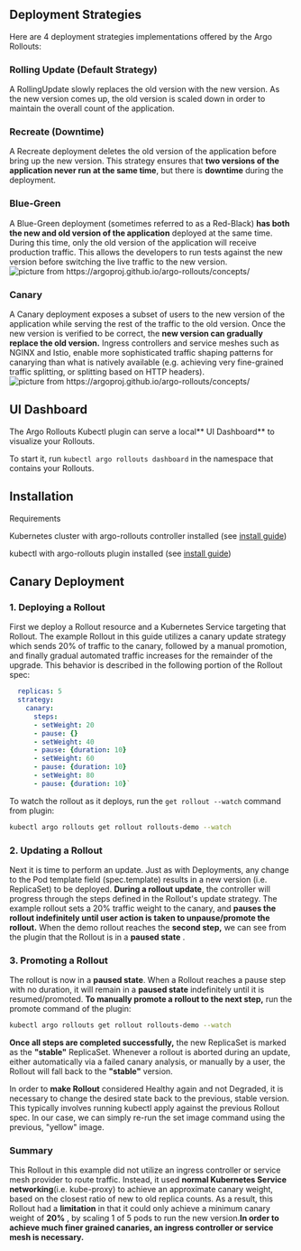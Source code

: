 ## Deployment Strategies

Here are 4 deployment strategies implementations offered by the Argo Rollouts:

### Rolling Update (Default Strategy)
A RollingUpdate slowly replaces the old version with the new version. As the new version comes up, the old version is scaled down in order to maintain the overall count of the application.

### Recreate (Downtime)
A Recreate deployment deletes the old version of the application before bring up the new version.
This strategy ensures that **two versions of the application never run at the same time**, but there is **downtime** during the deployment.

### Blue-Green
A Blue-Green deployment (sometimes referred to as a Red-Black) **has both the new and old version of the application** deployed at the same time. During this time, only the old version of the application will receive production traffic. This allows the developers to run tests against the new version before switching the live traffic to the new version.
![picture from https://argoproj.github.io/argo-rollouts/concepts/ ](https://argoproj.github.io/argo-rollouts/concepts-assets/blue-green-deployments.png)

### Canary 
A Canary deployment exposes a subset of users to the new version of the application while serving the rest of the traffic to the old version. Once the new version is verified to be correct, the **new version can gradually replace the old version.** Ingress controllers and service meshes such as NGINX and Istio, enable more sophisticated traffic shaping patterns for canarying than what is natively available (e.g. achieving very fine-grained traffic splitting, or splitting based on HTTP headers).
![picture from https://argoproj.github.io/argo-rollouts/concepts/ ](https://argoproj.github.io/argo-rollouts/concepts-assets/canary-deployments.png)

## UI Dashboard

The Argo Rollouts Kubectl plugin can serve a local** UI Dashboard** to visualize your Rollouts.

To start it, run `kubectl argo rollouts dashboard` in the namespace that contains your Rollouts.

## Installation

Requirements

Kubernetes cluster with argo-rollouts controller installed (see [install guide](https://argoproj.github.io/argo-rollouts/installation/#controller-installation))

kubectl with argo-rollouts plugin installed (see [install guide](https://argoproj.github.io/argo-rollouts/installation/#kubectl-plugin-installation))


## Canary Deployment

### 1. Deploying a Rollout

First we deploy a Rollout resource and a Kubernetes Service targeting that Rollout. The example Rollout in this guide utilizes a canary update strategy which sends 20% of traffic to the canary, followed by a manual promotion, and finally gradual automated traffic increases for the remainder of the upgrade. This behavior is described in the following portion of the Rollout spec:

```yaml
  replicas: 5
  strategy:
    canary:
      steps:
      - setWeight: 20
      - pause: {}
      - setWeight: 40
      - pause: {duration: 10}
      - setWeight: 60
      - pause: {duration: 10}
      - setWeight: 80
      - pause: {duration: 10}`
```

To watch the rollout as it deploys, run the `get rollout --watch` command from plugin:

```bash
kubectl argo rollouts get rollout rollouts-demo --watch
```
### 2. Updating a Rollout

Next it is time to perform an update. Just as with Deployments, any change to the Pod template field (spec.template) results in a new version (i.e. ReplicaSet) to be deployed. 
**During a rollout update**, the controller will progress through the steps defined in the Rollout's update strategy. The example rollout sets a 20% traffic weight to the canary, and **pauses the rollout indefinitely until user action is taken to unpause/promote the rollout.** 
When the demo rollout reaches the **second step,** we can see from the plugin that the Rollout is in a **paused state** .

### 3. Promoting a Rollout

The rollout is now in a **paused state**. When a Rollout reaches a pause step with no duration, it will remain in a **paused state** indefinitely until it is resumed/promoted. **To manually promote a rollout to the next step,** run the promote command of the plugin:

```bash
kubectl argo rollouts get rollout rollouts-demo --watch
```
**Once all steps are completed successfully,** the new ReplicaSet is marked as the **"stable"** ReplicaSet. Whenever a rollout is aborted during an update, either automatically via a failed canary analysis, or manually by a user, the Rollout will fall back to the **"stable"** version.

In order to **make Rollout** considered Healthy again and not Degraded, it is necessary to change the desired state back to the previous, stable version. This typically involves running kubectl apply against the previous Rollout spec. In our case, we can simply re-run the set image command using the previous, "yellow" image.



### Summary
This Rollout in this example did not utilize an ingress controller or service mesh provider to route traffic. Instead, it used **normal Kubernetes Service networking**(i.e. kube-proxy) to achieve an approximate canary weight, based on the closest ratio of new to old replica counts. As a result, this Rollout had a **limitation** in that it could only achieve a minimum canary weight of **20%** , by scaling 1 of 5 pods to run the new version.**In order to achieve much finer grained canaries, an ingress controller or service mesh is necessary.**
